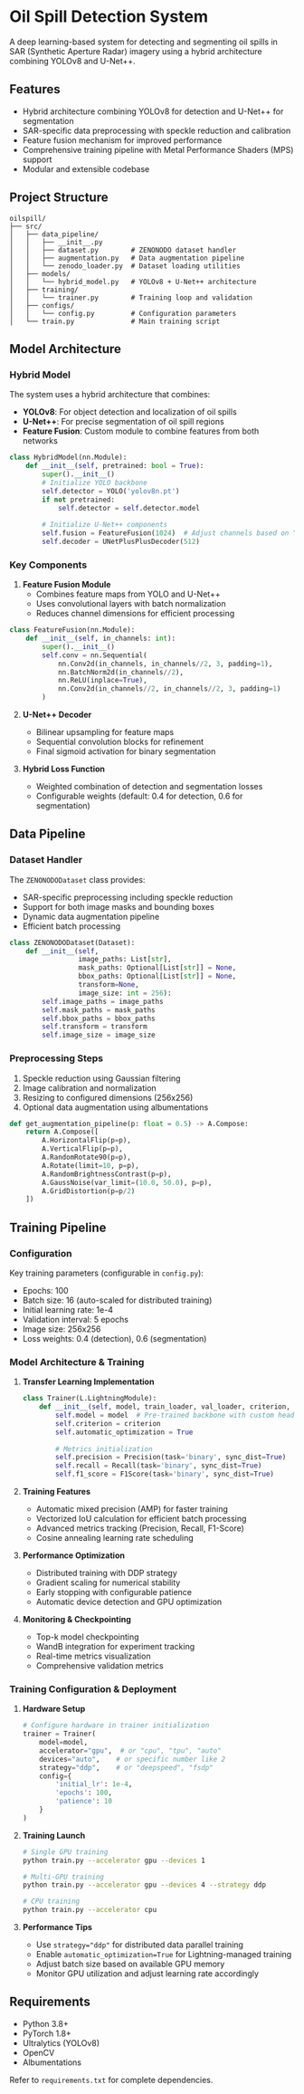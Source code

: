 # Oil Spill Detection System

A deep learning-based system for detecting and segmenting oil spills in SAR (Synthetic Aperture Radar) imagery using a hybrid architecture combining YOLOv8 and U-Net++.

## Features

- Hybrid architecture combining YOLOv8 for detection and U-Net++ for segmentation
- SAR-specific data preprocessing with speckle reduction and calibration
- Feature fusion mechanism for improved performance
- Comprehensive training pipeline with Metal Performance Shaders (MPS) support
- Modular and extensible codebase

## Project Structure

```
oilspill/
├── src/
│   ├── data_pipeline/
│   │   ├── __init__.py
│   │   ├── dataset.py        # ZENONODO dataset handler
│   │   ├── augmentation.py   # Data augmentation pipeline
│   │   └── zenodo_loader.py  # Dataset loading utilities
│   ├── models/
│   │   └── hybrid_model.py   # YOLOv8 + U-Net++ architecture
│   ├── training/
│   │   └── trainer.py        # Training loop and validation
│   ├── configs/
│   │   └── config.py         # Configuration parameters
│   └── train.py              # Main training script
```

## Model Architecture

### Hybrid Model

The system uses a hybrid architecture that combines:
- **YOLOv8**: For object detection and localization of oil spills
- **U-Net++**: For precise segmentation of oil spill regions
- **Feature Fusion**: Custom module to combine features from both networks

```python
class HybridModel(nn.Module):
    def __init__(self, pretrained: bool = True):
        super().__init__()
        # Initialize YOLO backbone
        self.detector = YOLO('yolov8n.pt')
        if not pretrained:
            self.detector = self.detector.model
            
        # Initialize U-Net++ components
        self.fusion = FeatureFusion(1024)  # Adjust channels based on YOLO feature maps
        self.decoder = UNetPlusPlusDecoder(512)
```

### Key Components

1. **Feature Fusion Module**
   - Combines feature maps from YOLO and U-Net++
   - Uses convolutional layers with batch normalization
   - Reduces channel dimensions for efficient processing

```python
class FeatureFusion(nn.Module):
    def __init__(self, in_channels: int):
        super().__init__()
        self.conv = nn.Sequential(
            nn.Conv2d(in_channels, in_channels//2, 3, padding=1),
            nn.BatchNorm2d(in_channels//2),
            nn.ReLU(inplace=True),
            nn.Conv2d(in_channels//2, in_channels//2, 3, padding=1)
        )
```

2. **U-Net++ Decoder**
   - Bilinear upsampling for feature maps
   - Sequential convolution blocks for refinement
   - Final sigmoid activation for binary segmentation

3. **Hybrid Loss Function**
   - Weighted combination of detection and segmentation losses
   - Configurable weights (default: 0.4 for detection, 0.6 for segmentation)

## Data Pipeline

### Dataset Handler

The `ZENONODODataset` class provides:
- SAR-specific preprocessing including speckle reduction
- Support for both image masks and bounding boxes
- Dynamic data augmentation pipeline
- Efficient batch processing

```python
class ZENONODODataset(Dataset):
    def __init__(self, 
                 image_paths: List[str],
                 mask_paths: Optional[List[str]] = None,
                 bbox_paths: Optional[List[str]] = None,
                 transform=None,
                 image_size: int = 256):
        self.image_paths = image_paths
        self.mask_paths = mask_paths
        self.bbox_paths = bbox_paths
        self.transform = transform
        self.image_size = image_size
```

### Preprocessing Steps

1. Speckle reduction using Gaussian filtering
2. Image calibration and normalization
3. Resizing to configured dimensions (256x256)
4. Optional data augmentation using albumentations

```python
def get_augmentation_pipeline(p: float = 0.5) -> A.Compose:
    return A.Compose([
        A.HorizontalFlip(p=p),
        A.VerticalFlip(p=p),
        A.RandomRotate90(p=p),
        A.Rotate(limit=10, p=p),
        A.RandomBrightnessContrast(p=p),
        A.GaussNoise(var_limit=(10.0, 50.0), p=p),
        A.GridDistortion(p=p/2)
    ])
```

## Training Pipeline

### Configuration

Key training parameters (configurable in `config.py`):
- Epochs: 100
- Batch size: 16 (auto-scaled for distributed training)
- Initial learning rate: 1e-4
- Validation interval: 5 epochs
- Image size: 256x256
- Loss weights: 0.4 (detection), 0.6 (segmentation)

### Model Architecture & Training

1. **Transfer Learning Implementation**
   ```python
   class Trainer(L.LightningModule):
       def __init__(self, model, train_loader, val_loader, criterion, config):
           self.model = model  # Pre-trained backbone with custom heads
           self.criterion = criterion
           self.automatic_optimization = True
           
           # Metrics initialization
           self.precision = Precision(task='binary', sync_dist=True)
           self.recall = Recall(task='binary', sync_dist=True)
           self.f1_score = F1Score(task='binary', sync_dist=True)
   ```

2. **Training Features**
   - Automatic mixed precision (AMP) for faster training
   - Vectorized IoU calculation for efficient batch processing
   - Advanced metrics tracking (Precision, Recall, F1-Score)
   - Cosine annealing learning rate scheduling

3. **Performance Optimization**
   - Distributed training with DDP strategy
   - Gradient scaling for numerical stability
   - Early stopping with configurable patience
   - Automatic device detection and GPU optimization

4. **Monitoring & Checkpointing**
   - Top-k model checkpointing
   - WandB integration for experiment tracking
   - Real-time metrics visualization
   - Comprehensive validation metrics

### Training Configuration & Deployment

1. **Hardware Setup**
   ```python
   # Configure hardware in trainer initialization
   trainer = Trainer(
       model=model,
       accelerator="gpu",  # or "cpu", "tpu", "auto"
       devices="auto",    # or specific number like 2
       strategy="ddp",    # or "deepspeed", "fsdp"
       config={
           'initial_lr': 1e-4,
           'epochs': 100,
           'patience': 10
       }
   )
   ```

2. **Training Launch**
   ```bash
   # Single GPU training
   python train.py --accelerator gpu --devices 1
   
   # Multi-GPU training
   python train.py --accelerator gpu --devices 4 --strategy ddp
   
   # CPU training
   python train.py --accelerator cpu
   ```

3. **Performance Tips**
   - Use `strategy="ddp"` for distributed data parallel training
   - Enable `automatic_optimization=True` for Lightning-managed training
   - Adjust batch size based on available GPU memory
   - Monitor GPU utilization and adjust learning rate accordingly

## Requirements

- Python 3.8+
- PyTorch 1.8+
- Ultralytics (YOLOv8)
- OpenCV
- Albumentations

Refer to `requirements.txt` for complete dependencies.